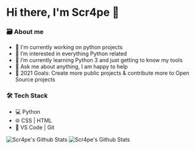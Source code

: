 # Hi there, I'm Scr4pe 👋

### :card_file_box: About me
* :telescope: I'm currently working on python projects
* 👀 I’m interested in everything Python related
* 🌱 I’m currently learning Python 3 and just getting to know my tools
* :speech_balloon: Ask me about anything, I am happy to help
* :goal_net: 2021 Goals: Create more public projects & contribute more to Open Source projects

 ### 🛠️ Tech Stack

- 💻 Python
- 🌐 CSS | HTML
- 🔧 VS Code | Git
<img align="center" alt="Scr4pe's Github Stats" src="https://github-readme-stats.vercel.app/api?username=Scr4pe&show_icons=true&hide_border=true&theme=merko" />
<img align="center" alt="Scr4pe's Github Stats" src="https://github-readme-stats.vercel.app/api/top-langs/?username=Scr4pe&layout=compact&theme=merko&hide_border=true" />

<!---
Scr4pe/Scr4pe is a ✨ special ✨ repository because its `README.md` (this file) appears on your GitHub profile.
You can click the Preview link to take a look at your changes.
--->
